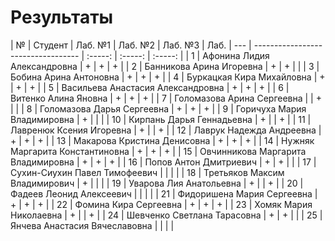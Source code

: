 # Результаты

| №   | Студент                            | Лаб. №1 | Лаб. №2 | Лаб. №3 | Лаб.
| --- | ---------------------------------- | :-----: | :-----: | :-----: |
| 1   | Афонина Лидия Александровна        |    +    |    +    |    +    |
| 2   | Банникова Арина Игоревна           |    +    |    +    |         |
| 3   | Бобина Арина Антоновна             |    +    |    +    |    +    |
| 4   | Буркацкая Кира Михайловна          |    +    |    +    |    +    |
| 5   | Васильева Анастасия Александровна  |    +    |    +    |    +    |
| 6   | Витенко Алина Яновна               |    +    |    +    |    +    |
| 7   | Голомазова Арина Сергеевна         |         |    +    |         |
| 8   | Голомазова Дарья Сергеевна         |    +    |    +    |    +    |
| 9   | Горичуха Мария Владимировна        |    +    |         |         |
| 10  | Кирпань Дарья Геннадьевна          |    +    |         |    +    |
| 11  | Лавренюк Ксения Игоревна           |    +    |         |    +    |
| 12  | Лаврук Надежда Андреевна           |    +    |    +    |    +    |
| 13  | Макарова Кристина Денисовна        |    +    |    +    |    +    |
| 14  | Нужняк Маргарита Константиновна    |    +    |    +    |    +    |
| 15  | Овчинникова Маргарита Владимировна |    +    |    +    |    +    |
| 16  | Попов Антон Дмитриевич             |    +    |    +    |         |
| 17  | Сухин-Сиухин Павел Тимофеевич      |         |         |         |
| 18  | Третьяков Максим Владимирович      |    +    |         |         |
| 19  | Уварова Лия Анатольевна            |    +    |         |    +    |
| 20  | Фадеев Леонид Алексеевич           |         |         |         |
| 21  | Фидоришена Мария Сергеевна         |    +    |    +    |    +    |
| 22  | Фомина Кира Сергеевна              |    +    |    +    |    +    |
| 23  | Хомяк Мария Николаевна             |    +    |         |    +    |
| 24  | Шевченко Светлана Тарасовна        |    +    |    +    |         |
| 25  | Янчева Анастасия Вячеславовна      |         |         |         |
